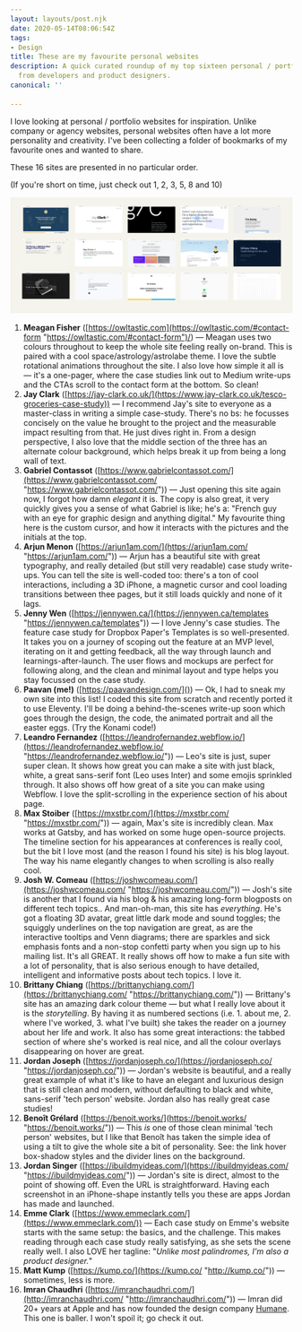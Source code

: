 ```yaml
---
layout: layouts/post.njk
date: 2020-05-14T08:06:54Z
tags:
- Design
title: These are my favourite personal websites
description: A quick curated roundup of my top sixteen personal / portfolio websites
  from developers and product designers.
canonical: ''

---
```

I love looking at personal / portfolio websites for inspiration. Unlike company or agency websites, personal websites often have a lot more personality and creativity. I've been collecting a folder of bookmarks of my favourite ones and wanted to share.

These 16 sites are presented in no particular order.

(If you're short on time, just check out 1, 2, 3, 5, 8 and 10)

![](/img/1-off.png)

 1. **Meagan Fisher** ([https://owltastic.com](https://owltastic.com/#contact-form "https://owltastic.com/#contact-form")/) — Meagan uses two colours throughout to keep the whole site feeling really on-brand. This is paired with a cool space/astrology/astrolabe theme. I love the subtle rotational animations throughout the site. I also love how simple it all is — it's a one-pager, where the case studies link out to Medium write-ups and the CTAs scroll to the contact form at the bottom. So clean!
 2. **Jay Clark** ([https://jay-clark.co.uk/](https://www.jay-clark.co.uk/tesco-groceries-case-study)) — I recommend Jay's site to everyone as a master-class in writing a simple case-study. There's no bs: he focusses concisely on the value he brought to the project and the measurable impact resulting from that. He just dives right in. From a design perspective, I also love that the middle section of the three has an alternate colour background, which helps break it up from being a long wall of text.
 3. **Gabriel Contassot** ([https://www.gabrielcontassot.com/](https://www.gabrielcontassot.com/ "https://www.gabrielcontassot.com/")) — Just opening this site again now, I forgot how damn _elegant_ it is. The copy is also great, it very quickly gives you a sense of what Gabriel is like; he's a: "French guy with an eye for graphic design and anything digital." My favourite thing here is the custom cursor, and how it interacts with the pictures and the initials at the top.
 4. **Arjun Menon** ([https://arjun1am.com/](https://arjun1am.com/ "https://arjun1am.com/")) — Arjun has a beautiful site with great typography, and really detailed (but still very readable) case study write-ups. You can tell the site is well-coded too: there's a ton of cool interactions, including a 3D iPhone, a magnetic cursor and cool loading transitions between thee pages, but it still loads quickly and none of it lags.
 5. **Jenny Wen** ([https://jennywen.ca/](https://jennywen.ca/templates "https://jennywen.ca/templates")) — I love Jenny's case studies. The feature case study for Dropbox Paper's Templates is so well-presented. It takes you on a journey of scoping out the feature at an MVP level, iterating on it and getting feedback, all the way through launch and learnings-after-launch. The user flows and mockups are perfect for following along, and the clean and minimal layout and type helps you stay focussed on the case study.
 6. **Paavan (me!)** ([https://paavandesign.com/]())  — Ok, I had to sneak my own site into this list! I coded this site from scratch and recently ported it to use Eleventy. I'll be doing a behind-the-scenes write-up soon which goes through the design, the code, the animated portrait and all the easter eggs. (Try the Konami code!)
 7. **Leandro Fernandez** ([https://leandrofernandez.webflow.io/](https://leandrofernandez.webflow.io/ "https://leandrofernandez.webflow.io/")) — Leo's site is just, super super clean. It shows how great you can make a site with just black, white, a great sans-serif font (Leo uses Inter) and some emojis sprinkled through. It also shows off how great of a site you can make using Webflow. I love the split-scrolling in the experience section of his about page.
 8. **Max Stoiber** ([https://mxstbr.com/](https://mxstbr.com/ "https://mxstbr.com/")) — again, Max's site is incredibly clean. Max works at Gatsby, and has worked on some huge open-source projects. The timeline section for his appearances at conferences is really cool, but the bit I love most (and the reason I found his site) is his blog layout. The way his name elegantly changes to <mxstbr /> when scrolling is also really cool.
 9. **Josh W. Comeau** ([https://joshwcomeau.com/](https://joshwcomeau.com/ "https://joshwcomeau.com/")) — Josh's site is another that I found via his blog & his amazing long-form blogposts on different tech topics.. And man-oh-man, this site has _everything_. He's got a floating 3D avatar, great little dark mode and sound toggles; the squiggly underlines on the top navigation are great, as are the interactive tooltips and Venn diagrams; there are sparkles and sick emphasis fonts and a non-stop confetti party when you sign up to his mailing list. It's all GREAT. It really shows off how to make a fun site with a lot of personality, that is also serious enough to have detailed, intelligent and informative posts about tech topics. I love it.
10. **Brittany Chiang** ([https://brittanychiang.com/](https://brittanychiang.com/ "https://brittanychiang.com/")) — Brittany's site has an amazing dark colour theme — but what I really love about it is the _storytelling_. By having it as numbered sections (i.e. 1. about me, 2. where I've worked, 3. what I've built) she takes the reader on a journey about her life and work. It also has some great interactions: the tabbed section of where she's worked is real nice, and all the colour overlays disappearing on hover are great.
11. **Jordan Joseph** ([https://jordanjoseph.co/](https://jordanjoseph.co/ "https://jordanjoseph.co/")) — Jordan's website is beautiful, and a really great example of what it's like to have an elegant and luxurious design that is still clean and modern, without defaulting to black and white, sans-serif 'tech person' website. Jordan also has really great case studies!
12. **Benoît Grélard** ([https://benoit.works/](https://benoit.works/ "https://benoit.works/")) — This _is_ one of those clean minimal 'tech person' websites, but I like that Benoît has taken the simple idea of using a tilt to give the whole site a bit of personality. See: the link hover box-shadow styles and the divider lines on the background.
13. **Jordan Singer** ([https://ibuildmyideas.com/](https://ibuildmyideas.com/ "https://ibuildmyideas.com/")) — Jordan's site is direct, almost to the point of showing off. Even the URL is straightforward. Having each screenshot in an iPhone-shape instantly tells you these are apps Jordan has made and launched.
14. **Emme Clark** ([https://www.emmeclark.com/](https://www.emmeclark.com/)) — Each case study on Emme's website starts with the same setup: the basics, and the challenge. This makes reading through each case study really satisfying, as she sets the scene really well. I also LOVE her tagline: "_Unlike most palindromes, I'm also a product designer._"
15. **Matt Kump** ([https://kump.co/](https://kump.co/ "http://kump.co/")) — sometimes, less is more.
16. **Imran Chaudhri** ([https://imranchaudhri.com/](http://imranchaudhri.com/ "http://imranchaudhri.com/")) — Imran did 20+ years at Apple and has now founded the design company [Humane](https://hu.ma.ne). This one is baller. I won't spoil it; go check it out.